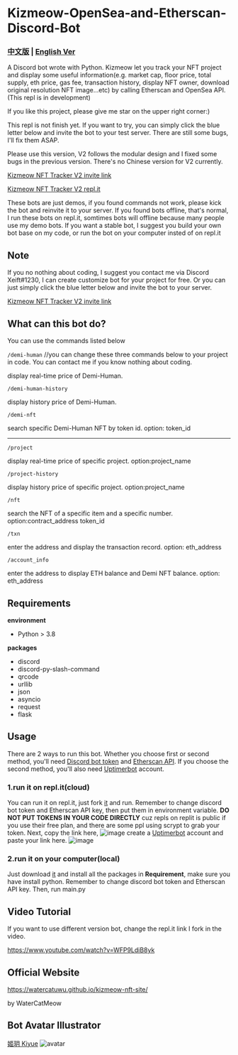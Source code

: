 # Kizmeow-OpenSea-and-Etherscan-Discord-Bot

### [中文版](https://github.com/Xeift/Kizmeow-OpenSea-and-Etherscan-Discord-Bot/blob/main/%E8%AE%80%E6%88%91.md) | [English Ver](https://github.com/Xeift/Kizmeow-OpenSea-and-Etherscan-Discord-Bot/blob/main/README.md)
A Discord bot wrote with Python. Kizmeow let you track your NFT project and display some useful information(e.g. market cap, floor price, total supply, eth price, gas fee, transaction history, display NFT owner, download original resolution NFT image...etc) by calling Etherscan and OpenSea API.(This repl is in development)

If you like this project, please give me star on the upper right corner:)

This repl is not finish yet. If you want to try, you can simply click the blue letter below and invite the bot to your test server.
There are still some bugs, I'll fix them ASAP.

Please use this version, V2 follows the modular design and I fixed some bugs in the previous version. There's no Chinese version for V2 currently.

[Kizmeow NFT Tracker V2 invite link](https://discord.com/api/oauth2/authorize?client_id=923512417907015693&permissions=534723951680&scope=applications.commands%20bot)

[Kizmeow NFT Tracker V2 repl.it](https://replit.com/@xeiftc/Kizmeow-NFT-Tracker-V2)


These bots are just demos, if you found commands not work, please kick the bot and reinvite it to your server.
If you found bots offline, that's normal, I run these bots on repl.it, somtimes bots will offline because many people use my demo bots.
If you want a stable bot, I suggest you build your own bot base on my code, or run the bot on your computer insted of on repl.it

Note
-----------------
If you no nothing about coding, I suggest you contact me via Discord Xeift#1230, I can create customize bot for your project for free.
Or you can just simply click the blue letter below and invite the bot to your server.

[Kizmeow NFT Tracker V2 invite link](https://discord.com/api/oauth2/authorize?client_id=923512417907015693&permissions=534723951680&scope=applications.commands%20bot)

What can this bot do?
-----------------

You can use the commands listed below

`/demi-human`   //you can change these three commands below to your project in code. You can contact me if you know nothing about coding.

display real-time price of Demi-Human.

`/demi-human-history`

display history price of Demi-Human.

`/demi-nft`

search specific Demi-Human NFT by token id. option: token_id

-------------------------------------------------------------------------------------------------------------------------------------------------

`/project`

display real-time price of specific project. option:project_name

`/project-history`

display history price of specific project. option:project_name

`/nft`

search the NFT of a specific item and a specific number. option:contract_address token_id

`/txn`

enter the address and display the transaction record. option: eth_address

`/account_info`

enter the address to display ETH balance and Demi NFT balance. option: eth_address

Requirements
-----------------
**environment**

+ Python > 3.8

**packages**

+ discord
+ discord-py-slash-command
+ qrcode
+ urllib
+ json
+ asyncio
+ request
+ flask

Usage
-----------------
There are 2 ways to run this bot.
Whether you choose first or second method, you'll need [Discord bot token](https://discord.com/developers/applications) and [Etherscan API](https://etherscan.io/myapikey). If you choose the second method, you'll also need [Uptimerbot](https://uptimerobot.com/) account.

### 1.run it on repl.it(cloud)
You can run it on repl.it, just fork [it](https://replit.com/@xeiftc/Kizmeow-NFT-Tracker-V2) and run. Remember to change discord bot token and Etherscan API key, then put them in environment variable. **DO NOT PUT TOKENS IN YOUR CODE DIRECTLY** cuz repls on replit is public if you use their free plan, and there are some ppl using scrypt to grab your token.
Next, copy the link here, ![image](https://user-images.githubusercontent.com/80938768/146533872-021b05b3-f18c-44db-a943-527903dc6616.png) create a [Uptimerbot](https://uptimerobot.com/) account and paste your link here. ![image](https://user-images.githubusercontent.com/80938768/146534310-74201ab2-700e-4271-94a2-f2ecf8d12acb.png)

### 2.run it on your computer(local)
Just download [it](https://github.com/Xeift/Kizmeow-OpenSea-and-Etherscan-Discord-Bot/archive/refs/heads/main.zip) and install all the packages in **Requirement**, make sure you have install python. Remember to change discord bot token and Etherscan API key. Then, run main.py

Video Tutorial
-----------------
If you want to use different version bot, change the repl.it link I fork in the video.

https://www.youtube.com/watch?v=WFP9LdiB8yk

Official Website
-----------------
https://watercatuwu.github.io/kizmeow-nft-site/ 

by WaterCatMeow

Bot Avatar Illustrator
-----------------
[姬玥 Kiyue](https://www.facebook.com/profile.php?id=100026170072950)
![avatar](https://user-images.githubusercontent.com/80938768/146544100-315cdd44-7461-441b-a3dd-d3ee653b145a.png)

